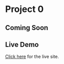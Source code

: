 # Project 0

## Coming Soon

## Live Demo
[Click here](https://jeremyetzine.github.io/tic-tac-toe/) for the live site.

